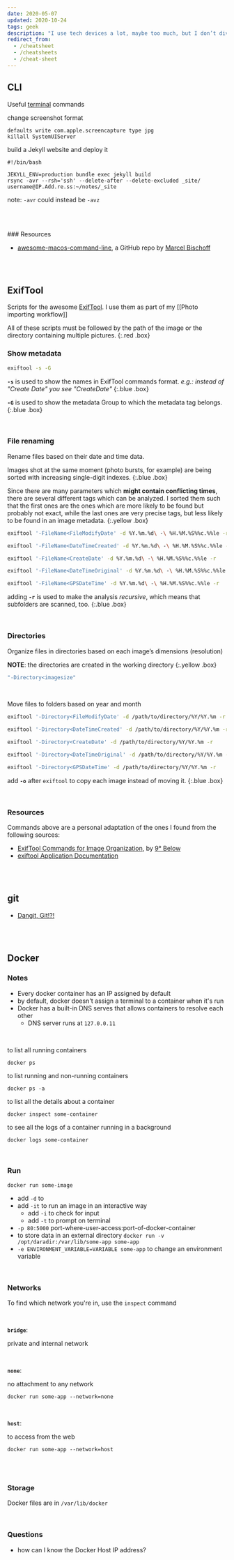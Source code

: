 ```yaml
---
date: 2020-05-07
updated: 2020-10-24
tags: geek
description: "I use tech devices a lot, maybe too much, but I don’t dive in too technically. The few times I have to get things done with more technical tools, I need some reference."
redirect_from:
  - /cheatsheet
  - /cheatsheets
  - /cheat-sheet
---
```

## CLI

Useful [terminal](https://www.wikiwand.com/en/Terminal) commands

change screenshot format

```
defaults write com.apple.screencapture type jpg
killall SystemUIServer
```

build a Jekyll website and deploy it

```
#!/bin/bash

JEKYLL_ENV=production bundle exec jekyll build
rsync -avr --rsh='ssh' --delete-after --delete-excluded _site/ username@IP.Add.re.ss:~/notes/_site
```

note: `-avr` could instead be `-avz`

<br>
<br>

### Resources

- [awesome-macos-command-line](https://github.com/herrbischoff/awesome-macos-command-line), a GitHub repo by [Marcel Bischoff](https://herrbischoff.com/)

<br>
<br>

## ExifTool

Scripts for the awesome [ExifTool](https://exiftool.org/). I use them as part of my [[Photo importing workflow]]

All of these scripts must be followed by the path of the image or the directory containing multiple pictures.
{:.red .box}

### Show metadata

```sh
exiftool -s -G
```

**`-s`** is used to show the names in ExifTool commands format. *e.g.: instead of "Create Date" you see "CreateDate"*
{:.blue .box}

**`-G`** is used to show the metadata Group to which the metadata tag belongs.
{:.blue .box}

<br />

### File renaming

Rename files based on their date and time data.

Images shot at the same moment (photo bursts, for example) are being sorted with increasing single-digit indexes.
{:.blue .box}
	
Since there are many parameters which **might contain conflicting times**, there are several different tags which can be analyzed. I sorted them such that the first ones are the ones which are more likely to be found but probably not exact, while the last ones are very precise tags, but less likely to be found in an image metadata.
{:.yellow .box}

```sh
exiftool '-FileName<FileModifyDate' -d %Y.%m.%d\ -\ %H.%M.%S%%c.%%le -r
```

```sh
exiftool '-FileName<DateTimeCreated' -d %Y.%m.%d\ -\ %H.%M.%S%%c.%%le -r
```

```sh
exiftool '-FileName<CreateDate' -d %Y.%m.%d\ -\ %H.%M.%S%%c.%%le -r
```

```sh
exiftool '-FileName<DateTimeOriginal' -d %Y.%m.%d\ -\ %H.%M.%S%%c.%%le -r
```

```sh
exiftool '-FileName<GPSDateTime' -d %Y.%m.%d\ -\ %H.%M.%S%%c.%%le -r
```

adding **`-r`** is used to make the analysis _recursive_, which means that subfolders are scanned, too.
{:.blue .box}

<br />

### Directories

Organize files in directories based on each image’s dimensions (resolution)

**NOTE**: the directories are created in the working directory
{:.yellow .box}

```sh
"-Directory<imagesize"
```

<br />

Move files to folders based on year and month

```sh
exiftool '-Directory<FileModifyDate' -d /path/to/directory/%Y/%Y.%m -r
```

```sh
exiftool '-Directory<DateTimeCreated' -d /path/to/directory/%Y/%Y.%m -r
```

```sh
exiftool '-Directory<CreateDate' -d /path/to/directory/%Y/%Y.%m -r
```

```sh
exiftool '-Directory<DateTimeOriginal' -d /path/to/directory/%Y/%Y.%m -r
```

```sh
exiftool '-Directory<GPSDateTime' -d /path/to/directory/%Y/%Y.%m -r
```

add **`-o`** after `exiftool` to copy each image instead of moving it.
{:.blue .box}

<br />

### Resources

Commands above are a personal adaptation of the ones I found from the following sources:
- [ExifTool Commands for Image Organization](https://ninedegreesbelow.com/photography/exiftool-commands.html), by [9° Below](https://ninedegreesbelow.com)
- [exiftool Application Documentation](https://exiftool.org/exiftool_pod.html)

<br />
<br />

## git

- [Dangit, Git!?!](https://dangitgit.com/)

<br />
<br />

## Docker

### Notes

- Every docker container has an IP assigned by default
- by default, docker doesn't assign a terminal to a container when it's run
- Docker has a built-in DNS serves that allows containers to resolve each other
	- DNS server runs at `127.0.0.11`

<br>

to list all running containers

```
docker ps
```

to list running and non-running containers

```
docker ps -a
```

to list all the details about a container

```
docker inspect some-container
```

to see all the logs of a container running in a background

```
docker logs some-container
```

<br>

### Run

```
docker run some-image
```

- add `-d` to
- add `-it` to run an image in an interactive way
	- add `-i` to check for input
	- add `-t` to prompt on terminal
- `-p 80:5000` port-where-user-access:port-of-docker-container
- to store data in an external directory `docker run -v /opt/daradir:/var/lib/some-app some-app`
- `-e ENVIRONMENT_VARIABLE=VARIABLE some-app` to change an environment variable

<br>

### Networks

To find which network you're in, use the `inspect` command

<br>

**`bridge`**:

private and internal network

<br>

**`none`**:

no attachment to any network

```
docker run some-app --network=none
```

<br>

**`host`**:

to access from the web

```
docker run some-app --network=host
```

<br>
<br>

### Storage

Docker files are in `/var/lib/docker`

<br>

### Questions

- how can I know the Docker Host IP address?
